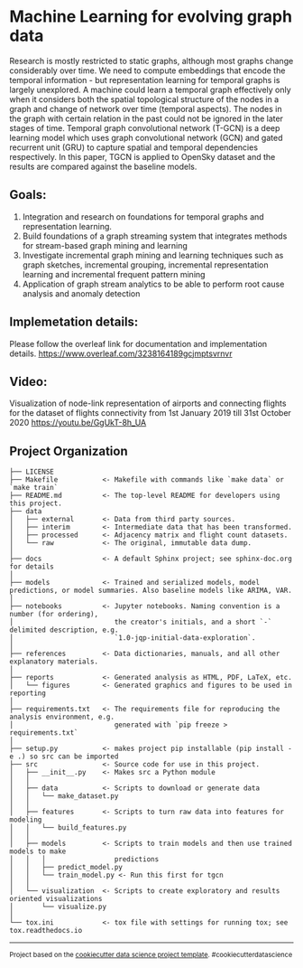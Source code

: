 Machine Learning for evolving graph data
==============================
Research is mostly restricted to static graphs, although most graphs change considerably over time. We need to compute embeddings that encode the temporal information - but representation learning for temporal graphs is largely unexplored. A machine could learn a temporal graph effectively only when it considers both the spatial topological structure of the nodes in a graph and change of network over time (temporal aspects). The nodes in the graph with certain relation in the past could not be ignored in the later stages of time. Temporal graph convolutional network (T-GCN) is a deep learning model which uses graph convolutional network (GCN) and gated recurrent unit (GRU) to capture spatial and temporal dependencies respectively. In this paper, TGCN is applied to OpenSky dataset and the results are compared against the baseline models. 

Goals:
------------
1. Integration and research on foundations for temporal graphs and representation learning.
2. Build foundations of a graph streaming system that integrates methods for stream-based graph mining and learning
3. Investigate incremental graph mining and learning techniques such as graph sketches, incremental grouping, incremental representation learning and incremental frequent pattern mining
4. Application of graph stream analytics to be able to perform root cause analysis and anomaly detection

Implemetation details:
------------
Please follow the overleaf link for documentation and implementation details.
https://www.overleaf.com/3238164189gcjmptsvrnvr

Video:
------------
Visualization of node-link representation of airports and connecting flights for the dataset of flights connectivity from 1st January 2019 till 31st October 2020
https://youtu.be/GgUkT-8h_UA



Project Organization
------------

    ├── LICENSE
    ├── Makefile           <- Makefile with commands like `make data` or `make train`
    ├── README.md          <- The top-level README for developers using this project.
    ├── data
    │   ├── external       <- Data from third party sources.
    │   ├── interim        <- Intermediate data that has been transformed.
    │   ├── processed      <- Adjacency matrix and flight count datasets.
    │   └── raw            <- The original, immutable data dump.
    │
    ├── docs               <- A default Sphinx project; see sphinx-doc.org for details
    │
    ├── models             <- Trained and serialized models, model predictions, or model summaries. Also baseline models like ARIMA, VAR.
    │
    ├── notebooks          <- Jupyter notebooks. Naming convention is a number (for ordering),
    │                         the creator's initials, and a short `-` delimited description, e.g.
    │                         `1.0-jqp-initial-data-exploration`.
    │
    ├── references         <- Data dictionaries, manuals, and all other explanatory materials.
    │
    ├── reports            <- Generated analysis as HTML, PDF, LaTeX, etc.
    │   └── figures        <- Generated graphics and figures to be used in reporting
    │
    ├── requirements.txt   <- The requirements file for reproducing the analysis environment, e.g.
    │                         generated with `pip freeze > requirements.txt`
    │
    ├── setup.py           <- makes project pip installable (pip install -e .) so src can be imported
    ├── src                <- Source code for use in this project.
    │   ├── __init__.py    <- Makes src a Python module
    │   │
    │   ├── data           <- Scripts to download or generate data
    │   │   └── make_dataset.py
    │   │
    │   ├── features       <- Scripts to turn raw data into features for modeling
    │   │   └── build_features.py
    │   │
    │   ├── models         <- Scripts to train models and then use trained models to make
    │   │   │                 predictions
    │   │   ├── predict_model.py
    │   │   └── train_model.py <- Run this first for tgcn
    │   │
    │   └── visualization  <- Scripts to create exploratory and results oriented visualizations
    │       └── visualize.py
    │
    └── tox.ini            <- tox file with settings for running tox; see tox.readthedocs.io


--------

<p><small>Project based on the <a target="_blank" href="https://drivendata.github.io/cookiecutter-data-science/">cookiecutter data science project template</a>. #cookiecutterdatascience</small></p>
